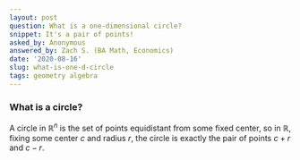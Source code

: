 ```yaml
---
layout: post
question: What is a one-dimensional circle?
snippet: It's a pair of points!
asked_by: Anonymous
answered_by: Zach S. (BA Math, Economics)
date: '2020-08-16'
slug: what-is-one-d-circle
tags: geometry algebra 
---
```


### What is a circle?

A circle in $\mathbb{R}^n$ is the set of points equidistant from some fixed center, so in $\mathbb{R}$, fixing some center $c$ and radius $r$, the circle is exactly the pair of points $c+r$ and $c-r$.

